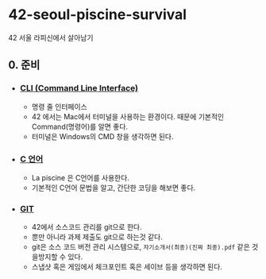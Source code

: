 # 42-seoul-piscine-survival
42 서울 라피신에서 살아남기

## 0. 준비

- ### [CLI (Command Line Interface)](./CLI/README.md)

  - 명령 줄 인터페이스
  - 42 에서는 Mac에서 터미널을 사용하는 환경이다. 때문에 기본적인 Command(명령어)를 알면 좋다.
  - 터미널은 Windows의 CMD 창을 생각하면 된다.

- ### [C 언어](./C/README.md)

  - La piscine 은 C언어를 사용한다.
  - 기본적인 C언어 문법을 알고, 간단한 코딩을 해보면 좋다.

- ### [GIT](./git/README.md)

  - 42에서 소스코드 관리를 git으로 한다.
  - 뿐만 아니라 과제 제출도 git으로 하는것 같다.
  - git은 소스 코드 버전 관리 시스템으로, `자기소개서(최종)(진짜 최종).pdf` 같은 것을방지할 수 있다.
  - 스냅샷 혹은 게임에서 체크포인트 혹은 세이브 등을 생각하면 된다.
